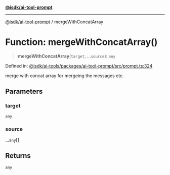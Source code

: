 [**@isdk/ai-tool-prompt**](../README.md)

***

[@isdk/ai-tool-prompt](../globals.md) / mergeWithConcatArray

# Function: mergeWithConcatArray()

> **mergeWithConcatArray**(`target`, ...`source`): `any`

Defined in: [@isdk/ai-tools/packages/ai-tool-prompt/src/prompt.ts:324](https://github.com/isdk/ai-tool-prompt.js/blob/df57e41588ef4f83536e0145125ade13089c1f4d/src/prompt.ts#L324)

merge with concat array for mergeing the messages etc.

## Parameters

### target

`any`

### source

...`any`[]

## Returns

`any`
